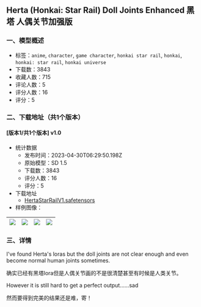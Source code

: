 ## Herta (Honkai: Star Rail) Doll Joints Enhanced 黑塔 人偶关节加强版
### 一、模型概述

- 标签：`anime`, `character`, `game character`, `honkai star rail`, `honkai`, `honkai: star rail`, `honkai universe`
- 下载数：3843
- 收藏人数：715
- 评论人数：5
- 评分人数：16
- 评分：5

### 二、下载地址（共1个版本）

#### [版本1/共1个版本] v1.0

- 统计数据
  - 发布时间：2023-04-30T06:29:50.198Z
  - 原始模型：SD 1.5
  - 下载数：3843
  - 评分人数：16
  - 评分：5
- 下载地址
  - [HertaStarRailV1.safetensors](https://civitai.com/api/download/models/58685)
- 样例图像：

| <img src="https://image.civitai.com/xG1nkqKTMzGDvpLrqFT7WA/1371f49d-ec8e-4d2a-a88e-a3e03d0eb900/width=450/639185.jpeg" /> | <img src="https://image.civitai.com/xG1nkqKTMzGDvpLrqFT7WA/61f66cb5-e2dc-471f-ad80-dac54a4a4600/width=450/639186.jpeg" /> | <img src="https://image.civitai.com/xG1nkqKTMzGDvpLrqFT7WA/2fc54b37-a349-4c65-2646-29d4ec1eff00/width=450/639192.jpeg" /> | <img src="https://image.civitai.com/xG1nkqKTMzGDvpLrqFT7WA/cb5c47b0-a417-40e3-e850-b4c4b9713a00/width=450/639219.jpeg" /> |
| ---- | ---- | ---- | ---- |


### 三、详情
<p>I've found Herta's loras but the doll joints are not clear enough and even become normal human joints sometimes.</p><p>确实已经有黑塔lora但是人偶关节画的不是很清楚甚至有时候是人类关节。</p><p>However it is still hard to get a perfect output……sad</p><p>然而要得到完美的结果还是难，寄！</p>
